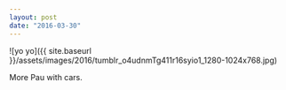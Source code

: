 ```yaml
---
layout: post
date: "2016-03-30"
---
```


![yo yo]({{ site.baseurl }}/assets/images/2016/tumblr_o4udnmTg411r16syio1_1280-1024x768.jpg)

More Pau with cars.
